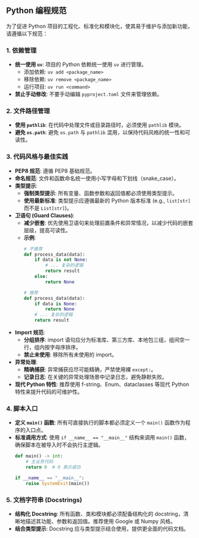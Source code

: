 ## Python 编程规范

为了促进 Python 项目的工程化、标准化和模块化，使其易于维护与添加新功能，请遵循以下规范：

### 1. 依赖管理

- **统一使用 `uv`**: 项目的 Python 依赖统一使用 `uv` 进行管理。
  - 添加依赖: `uv add <package_name>`
  - 移除依赖: `uv remove <package_name>`
  - 运行项目: `uv run <command>`
- **禁止手动修改**: 不要手动编辑 `pyproject.toml` 文件来管理依赖。

### 2. 文件路径管理

- **使用 `pathlib`**: 在代码中处理文件或目录路径时，必须使用 `pathlib` 模块。
- **避免 `os.path`**: 避免 `os.path` 与 `pathlib` 混用，以保持代码风格的统一性和可读性。

### 3. 代码风格与最佳实践

- **PEP8 规范**: 遵循 PEP8 基础规范。
- **命名规范**: 文件和函数命名统一使用小写字母和下划线（snake_case）。
- **类型提示**:
    - **强制类型提示**: 所有变量、函数参数和返回值都必须使用类型提示。
    - **使用最新标准**: 类型提示应遵循最新的 Python 版本标准 (e.g., `list[str]` 而不是 `List[str]`)。
- **卫语句 (Guard Clauses)**:
    - **减少嵌套**: 优先使用卫语句来处理前置条件和异常情况，以减少代码的嵌套层级，提高可读性。
    - **示例**:
      ```python
      # 不推荐
      def process_data(data):
          if data is not None:
              # ... 复杂的逻辑
              return result
          else:
              return None

      # 推荐
      def process_data(data):
          if data is None:
              return None
          # ... 复杂的逻辑
          return result
      ```
- **Import 规范**:
    - **分组排序**: import 语句应分为标准库、第三方库、本地包三组，组间空一行，组内按字母序排序。
    - **禁止未使用**: 移除所有未使用的 import。
- **异常处理**:
    - **精确捕获**: 异常捕获应尽可能精确，严禁使用裸 `except:`。
    - **记录日志**: 在关键的异常处理场景中记录日志，避免静默失败。
- **现代 Python 特性**: 推荐使用 f-string、Enum、dataclasses 等现代 Python 特性来提升代码的可维护性。

### 4. 脚本入口

- **定义 `main()` 函数**: 所有可直接执行的脚本都必须定义一个 `main()` 函数作为程序的入口点。
- **标准调用方式**: 使用 `if __name__ == "__main__"` 结构来调用 `main()` 函数，确保脚本在被导入时不会执行主逻辑。
  ```python
  def main() -> int:
      # 主业务代码
      return 0  # 0 表示成功

  if __name__ == "__main__":
      raise SystemExit(main())
  ```

### 5. 文档字符串 (Docstrings)

- **结构化 Docstring**: 所有函数、类和模块都必须配备结构化的 docstring，清晰地描述其功能、参数和返回值。推荐使用 Google 或 Numpy 风格。
- **结合类型提示**: Docstring 应与类型提示结合使用，提供更全面的代码文档。
